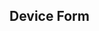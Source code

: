## Device Form

<link rel="stylesheet" style="text/css" href="/assets/css/bootstrap.css" />
<form style="max-width:500px; margin: 0px auto;"></form>
<div id="res" class="alert"></div>
<script type="text/javascript" src="/assets/scripts/jquery.min.js"></script>
<script type="text/javascript" src="/assets/scripts/underscore.js"></script>
<script type="text/javascript" src="/assets/scripts/jsv.js"></script>
<script type="text/javascript" src="/assets/scripts/jsonform.js"></script>
<script type="text/javascript">
$('form').jsonForm({
  schema: {
        "DeviceCode":
        {
            "type": "string",
            "title": "Device Code",
            "description":"The specific hardware model identifier from the device manufacturer, e.g. 'IPHONE12,5'"
        },
        "DeviceName":
        {
            "type": "string",
            "title": "Device Name",
            "description":"The friendly name of the device, e.g. 'iPhone 11 Pro Max'"
        },
        "DeviceManufacturer":
        {
            "type": "string",
            "title": "Device Manufacturer",
            "enum": [ "--","Apple Inc.", "Google", "Samsung", "Dell", "Huawei", "LG", "Motorola" ]
        },
        "DeviceOperatingSystem":
        {
            "type": "string",
            "title": "Device Operating System",
            "enum": [ "--","iOS", "iPadOS", "Android", "Windows", "macOS", "Linux", "Other" ]
        },
        "DeviceOperatingSystemMajorVersion":
        {
            "type": "string",
            "title": "Device Operating System Major Version",
            "description":"The numbered operating system major version of the OS selected above, e.g. '13' for iOS13, or '10' for Windows 10. Please use the number rather than the name, e.g. '10.15' instead of 'macOS Catalina'." 
        },
        "DeviceOperatingSystemMinorVersion":
        {
            "type": "string",
            "title": "Device Operating System Version",
            "description":"The numbered operating system minor version of the OS selected above, e.g. '13.5' for iOS13, or '10.0' for Windows 10. Please use the number rather than the name, e.g. '10.15.1' instead of 'macOS Catalina'." 
        },      
        "DeviceType":
        {
            "type": "string",
            "title": "Device Type",
            "enum": [ "--","Mobile Phone", "Tablet", "Laptop Computer", "Wearable", "Gaming Console", "E-reader", "Other"]
        },
        "CNASupport":
        {
          "type": "string",
          "title": "Captive Network Assistant Support",
          "enum": [
              "Not Supported",
              "Supported, Closes Automatically After Authentication",
              "Supported, Stays Open After Authentication",
            ]
        },
        "CapPortSupport":
        {
          "type": "array",
          "title": "Capport API Support",
          "items": {
            "type": "string",
            "title": "Select one or more",
            "enum": [
              "Not Supported",
              "Venue URL Supported",
              "Time Left Supported",
              "Extend Session Supported",
              "Other"
            ]
          }
        },
        "MACRandomization": {
          "type": "array",
          "title": "Default MAC Randomization Behavior",
          "items": {
            "type": "string",
            "title": "Select one or more",
            "enum": [
              "None",
              "When Scanning",
              "When Connecting, Unique Per SSID",
              "When Connecting, Unique Per Session",
              "When Connecting, Unique Per Time Period",
              "Other"
            ]
          }
        },
        "Comments":
        {
            "type": "string",
            "title": "Additional Comments",
            "description":"If you have addtional information you want us to capture you can put that here." 
        }        
    },
  form : [
      "*",
      {
        "type": "actions",
        "items": [
          {
            "type": "submit",
            "title": "Submit"
          }
        ]
      }
  ],
  onSubmit: function (errors, values) {
    if (errors) {
      $('#res').html('<p>Errors found.</p>');
    }
    else {
      $('#res').html('<p>' + values.DeviceCode + ' Submitted.');
      $('form').hide();
      //console.log(JSON.stringify(values));

      $.ajax({
        type: "POST",
        url: "https://u5qjgjp6y2.execute-api.eu-west-2.amazonaws.com/dbd",
        data: JSON.stringify(values),
        success: function(){
          console.log("Success");
        },
        dataType: "json"
      });
    }
}});
</script>